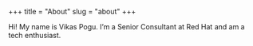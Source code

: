 +++
title = "About"
slug = "about"
+++

Hi! My name is Vikas Pogu. I’m a Senior Consultant at Red Hat and am a tech enthusiast.
